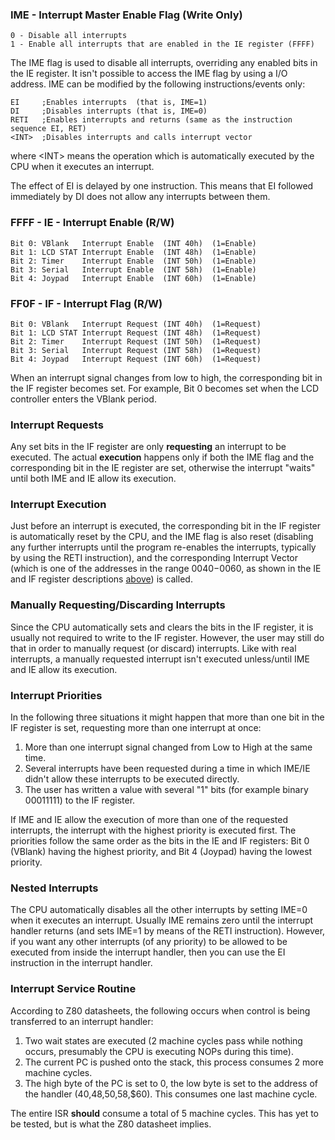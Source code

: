 ### IME - Interrupt Master Enable Flag (Write Only)

```
0 - Disable all interrupts
1 - Enable all interrupts that are enabled in the IE register (FFFF)
```

The IME flag is used to disable all interrupts, overriding any enabled
bits in the IE register. It isn't possible to access the IME flag by
using a I/O address. IME can be modified by
the following instructions/events only:

```
EI     ;Enables interrupts  (that is, IME=1)
DI     ;Disables interrupts (that is, IME=0)
RETI   ;Enables interrupts and returns (same as the instruction sequence EI, RET)
<INT>  ;Disables interrupts and calls interrupt vector
```

where \<INT\> means the operation which is automatically executed by the
CPU when it executes an interrupt.

The effect of EI is delayed by one instruction. This means that EI
followed immediately by DI does not allow any interrupts between them.

### FFFF - IE - Interrupt Enable (R/W)

```
Bit 0: VBlank   Interrupt Enable  (INT 40h)  (1=Enable)
Bit 1: LCD STAT Interrupt Enable  (INT 48h)  (1=Enable)
Bit 2: Timer    Interrupt Enable  (INT 50h)  (1=Enable)
Bit 3: Serial   Interrupt Enable  (INT 58h)  (1=Enable)
Bit 4: Joypad   Interrupt Enable  (INT 60h)  (1=Enable)
```

### FF0F - IF - Interrupt Flag (R/W)

```
Bit 0: VBlank   Interrupt Request (INT 40h)  (1=Request)
Bit 1: LCD STAT Interrupt Request (INT 48h)  (1=Request)
Bit 2: Timer    Interrupt Request (INT 50h)  (1=Request)
Bit 3: Serial   Interrupt Request (INT 58h)  (1=Request)
Bit 4: Joypad   Interrupt Request (INT 60h)  (1=Request)
```

When an interrupt signal changes from low to high, the
corresponding bit in the IF register becomes set. For example, Bit 0
becomes set when the LCD controller enters the VBlank period.

### Interrupt Requests

Any set bits in the IF register are only **requesting** an interrupt to be
executed. The actual **execution** happens only if both the IME flag and
the corresponding bit in the IE register are set, otherwise the
interrupt "waits" until both IME and IE allow its execution.

### Interrupt Execution

Just before an interrupt is executed, the corresponding bit in the IF
register is automatically reset by the CPU, and the IME flag
is also reset (disabling any further interrupts until the program
re-enables the interrupts, typically by using the RETI instruction), and
the corresponding Interrupt Vector (which is one of the addresses in the range
$0040-$0060, as shown in the IE and IF register descriptions [above](#ffff-ie-interrupt-enable-r-w)) is
called.

### Manually Requesting/Discarding Interrupts

Since the CPU automatically sets and clears the bits in the IF register, it
is usually not required to write to the IF register. However, the user
may still do that in order to manually request (or discard) interrupts.
Like with real interrupts, a manually requested interrupt isn't executed
unless/until IME and IE allow its execution.

### Interrupt Priorities

In the following three situations it might happen that more than one bit in the IF register is set, requesting more than one interrupt at once:

1. More than one interrupt signal changed from Low to High at the same time.
2. Several interrupts have been requested during a time in which IME/IE didn't allow these interrupts to be executed directly.
3. The user has written a value with several "1" bits (for example binary 00011111) to the IF register.

If IME and IE allow the execution of more than one of the
requested interrupts, the interrupt with the highest priority
is executed first. The priorities follow the same order as the bits in the IE
and IF registers: Bit 0 (VBlank) having the highest priority, and Bit 4
(Joypad) having the lowest priority.

### Nested Interrupts

The CPU automatically disables all the other interrupts by setting IME=0
when it executes an interrupt. Usually IME remains zero until the
interrupt handler returns (and sets IME=1 by means of the RETI instruction).
However, if you want any other interrupts (of any priority)
to be allowed to be executed from inside the interrupt
handler, then you can use the EI instruction in the interrupt
handler.

### Interrupt Service Routine

According to Z80 datasheets, the following occurs when control is being
transferred to an interrupt handler:

1. Two wait states are executed (2 machine cycles pass while nothing
occurs, presumably the CPU is executing NOPs during this time).
2. The current PC is pushed onto the stack, this process consumes 2 more
machine cycles.
3. The high byte of the PC is set to 0, the low byte is set to the
address of the handler ($40,$48,$50,$58,$60). This consumes one
last machine cycle.

The entire ISR **should** consume a total of 5 machine cycles. This has
yet to be tested, but is what the Z80 datasheet implies.

